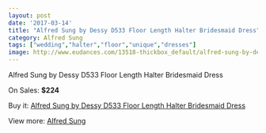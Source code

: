 ```yaml
---
layout: post
date: '2017-03-14'
title: "Alfred Sung by Dessy D533 Floor Length Halter Bridesmaid Dress"
category: Alfred Sung
tags: ["wedding","halter","floor","unique","dresses"]
image: http://www.eudances.com/13518-thickbox_default/alfred-sung-by-dessy-d533-floor-length-halter-bridesmaid-dress.jpg
---
```

Alfred Sung by Dessy D533 Floor Length Halter Bridesmaid Dress

On Sales: **$224**
<a href="https://www.eudances.com/en/alfred-sung/4078-alfred-sung-by-dessy-d533-floor-length-halter-bridesmaid-dress.html"><amp-img layout="responsive" width="600" height="600" src="//www.eudances.com/13518-thickbox_default/alfred-sung-by-dessy-d533-floor-length-halter-bridesmaid-dress.jpg" alt="Alfred Sung by Dessy D533 Floor Length Halter Bridesmaid Dress 0" /></a>
<a href="https://www.eudances.com/en/alfred-sung/4078-alfred-sung-by-dessy-d533-floor-length-halter-bridesmaid-dress.html"><amp-img layout="responsive" width="600" height="600" src="//www.eudances.com/13521-thickbox_default/alfred-sung-by-dessy-d533-floor-length-halter-bridesmaid-dress.jpg" alt="Alfred Sung by Dessy D533 Floor Length Halter Bridesmaid Dress 1" /></a>
<a href="https://www.eudances.com/en/alfred-sung/4078-alfred-sung-by-dessy-d533-floor-length-halter-bridesmaid-dress.html"><amp-img layout="responsive" width="600" height="600" src="//www.eudances.com/13520-thickbox_default/alfred-sung-by-dessy-d533-floor-length-halter-bridesmaid-dress.jpg" alt="Alfred Sung by Dessy D533 Floor Length Halter Bridesmaid Dress 2" /></a>
<a href="https://www.eudances.com/en/alfred-sung/4078-alfred-sung-by-dessy-d533-floor-length-halter-bridesmaid-dress.html"><amp-img layout="responsive" width="600" height="600" src="//www.eudances.com/13519-thickbox_default/alfred-sung-by-dessy-d533-floor-length-halter-bridesmaid-dress.jpg" alt="Alfred Sung by Dessy D533 Floor Length Halter Bridesmaid Dress 3" /></a>

Buy it: [Alfred Sung by Dessy D533 Floor Length Halter Bridesmaid Dress](https://www.eudances.com/en/alfred-sung/4078-alfred-sung-by-dessy-d533-floor-length-halter-bridesmaid-dress.html "Alfred Sung by Dessy D533 Floor Length Halter Bridesmaid Dress")

View more: [Alfred Sung](https://www.eudances.com/en/52-alfred-sung "Alfred Sung")